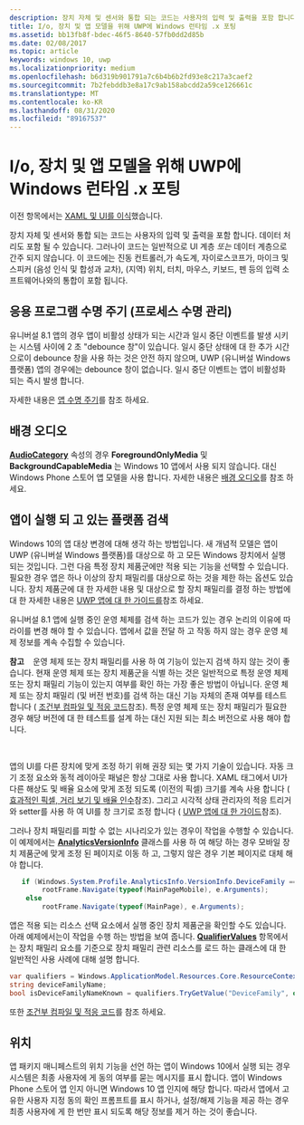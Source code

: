 ```yaml
---
description: 장치 자체 및 센서와 통합 되는 코드는 사용자의 입력 및 출력을 포함 합니다.
title: I/o, 장치 및 앱 모델을 위해 UWP에 Windows 런타임 .x 포팅
ms.assetid: bb13fb8f-bdec-46f5-8640-57fb0dd2d85b
ms.date: 02/08/2017
ms.topic: article
keywords: windows 10, uwp
ms.localizationpriority: medium
ms.openlocfilehash: b6d319b901791a7c6b4b6b2fd93e8c217a3caef2
ms.sourcegitcommit: 7b2febddb3e8a17c9ab158abcdd2a59ce126661c
ms.translationtype: MT
ms.contentlocale: ko-KR
ms.lasthandoff: 08/31/2020
ms.locfileid: "89167537"
---
```

# <a name="porting-windows-runtime-8x-to-uwp-for-io-device-and-app-model"></a>I/o, 장치 및 앱 모델을 위해 UWP에 Windows 런타임 .x 포팅




이전 항목에서는 [XAML 및 UI를 이식](w8x-to-uwp-porting-xaml-and-ui.md)했습니다.

장치 자체 및 센서와 통합 되는 코드는 사용자의 입력 및 출력을 포함 합니다. 데이터 처리도 포함 될 수 있습니다. 그러나이 코드는 일반적으로 UI 계층 *또는* 데이터 계층으로 간주 되지 않습니다. 이 코드에는 진동 컨트롤러,가 속도계, 자이로스코프가, 마이크 및 스피커 (음성 인식 및 합성과 교차), (지역) 위치, 터치, 마우스, 키보드, 펜 등의 입력 소프트웨어나와의 통합이 포함 됩니다.

## <a name="application-lifecycle-process-lifetime-management"></a>응용 프로그램 수명 주기 (프로세스 수명 관리)


유니버설 8.1 앱의 경우 앱이 비활성 상태가 되는 시간과 일시 중단 이벤트를 발생 시키는 시스템 사이에 2 초 "debounce 창"이 있습니다. 일시 중단 상태에 대 한 추가 시간으로이 debounce 창을 사용 하는 것은 안전 하지 않으며, UWP (유니버설 Windows 플랫폼) 앱의 경우에는 debounce 창이 없습니다. 일시 중단 이벤트는 앱이 비활성화 되는 즉시 발생 합니다.

자세한 내용은 [앱 수명 주기](../launch-resume/app-lifecycle.md)를 참조 하세요.

## <a name="background-audio"></a>배경 오디오


[**AudioCategory**](/uwp/api/windows.ui.xaml.controls.mediaelement.audiocategory) 속성의 경우 **ForegroundOnlyMedia** 및 **BackgroundCapableMedia** 는 Windows 10 앱에서 사용 되지 않습니다. 대신 Windows Phone 스토어 앱 모델을 사용 합니다. 자세한 내용은 [배경 오디오](../audio-video-camera/background-audio.md)를 참조 하세요.

## <a name="detecting-the-platform-your-app-is-running-on"></a>앱이 실행 되 고 있는 플랫폼 검색


Windows 10의 앱 대상 변경에 대해 생각 하는 방법입니다. 새 개념적 모델은 앱이 UWP (유니버설 Windows 플랫폼)를 대상으로 하 고 모든 Windows 장치에서 실행 되는 것입니다. 그런 다음 특정 장치 제품군에만 적용 되는 기능을 선택할 수 있습니다. 필요한 경우 앱은 하나 이상의 장치 패밀리를 대상으로 하는 것을 제한 하는 옵션도 있습니다. 장치 제품군에 대 한 자세한 내용 및 대상으로 할 장치 패밀리를 결정 하는 방법에 대 한 자세한 내용은 [UWP 앱에 대 한 가이드를](../get-started/universal-application-platform-guide.md)참조 하세요.

유니버설 8.1 앱에 실행 중인 운영 체제를 검색 하는 코드가 있는 경우 논리의 이유에 따라이를 변경 해야 할 수 있습니다. 앱에서 값을 전달 하 고 작동 하지 않는 경우 운영 체제 정보를 계속 수집할 수 있습니다.

**참고**    운영 체제 또는 장치 패밀리를 사용 하 여 기능이 있는지 검색 하지 않는 것이 좋습니다. 현재 운영 체제 또는 장치 제품군을 식별 하는 것은 일반적으로 특정 운영 체제 또는 장치 패밀리 기능이 있는지 여부를 확인 하는 가장 좋은 방법이 아닙니다. 운영 체제 또는 장치 패밀리 (및 버전 번호)를 검색 하는 대신 기능 자체의 존재 여부를 테스트 합니다 ( [조건부 컴파일 및 적응 코드](w8x-to-uwp-porting-to-a-uwp-project.md)참조). 특정 운영 체제 또는 장치 패밀리가 필요한 경우 해당 버전에 대 한 테스트를 설계 하는 대신 지원 되는 최소 버전으로 사용 해야 합니다.

 

앱의 UI를 다른 장치에 맞게 조정 하기 위해 권장 되는 몇 가지 기술이 있습니다. 자동 크기 조정 요소와 동적 레이아웃 패널은 항상 그대로 사용 합니다. XAML 태그에서 UI가 다른 해상도 및 배율 요소에 맞게 조정 되도록 (이전의 픽셀) 크기를 계속 사용 합니다 ( [효과적인 픽셀, 거리 보기 및 배율 인수](w8x-to-uwp-porting-xaml-and-ui.md)참조). 그리고 시각적 상태 관리자의 적응 트리거와 setter를 사용 하 여 UI를 창 크기로 조정 합니다 ( [UWP 앱에 대 한 가이드](../get-started/universal-application-platform-guide.md)참조).

그러나 장치 패밀리를 피할 수 없는 시나리오가 있는 경우이 작업을 수행할 수 있습니다. 이 예제에서는 [**AnalyticsVersionInfo**](/uwp/api/Windows.System.Profile.AnalyticsVersionInfo) 클래스를 사용 하 여 해당 하는 경우 모바일 장치 제품군에 맞게 조정 된 페이지로 이동 하 고, 그렇지 않은 경우 기본 페이지로 대체 해야 합니다.

```csharp
   if (Windows.System.Profile.AnalyticsInfo.VersionInfo.DeviceFamily == "Windows.Mobile")
        rootFrame.Navigate(typeof(MainPageMobile), e.Arguments);
    else
        rootFrame.Navigate(typeof(MainPage), e.Arguments);
```

앱은 적용 되는 리소스 선택 요소에서 실행 중인 장치 제품군을 확인할 수도 있습니다. 아래 예제에서는이 작업을 수행 하는 방법을 보여 줍니다. [**QualifierValues**](/uwp/api/windows.applicationmodel.resources.core.resourcecontext.qualifiervalues) 항목에서는 장치 패밀리 요소를 기준으로 장치 패밀리 관련 리소스를 로드 하는 클래스에 대 한 일반적인 사용 사례에 대해 설명 합니다.

```csharp
var qualifiers = Windows.ApplicationModel.Resources.Core.ResourceContext.GetForCurrentView().QualifierValues;
string deviceFamilyName;
bool isDeviceFamilyNameKnown = qualifiers.TryGetValue("DeviceFamily", out deviceFamilyName);
```

또한 [조건부 컴파일 및 적응 코드](w8x-to-uwp-porting-to-a-uwp-project.md)를 참조 하세요.

## <a name="location"></a>위치


앱 패키지 매니페스트의 위치 기능을 선언 하는 앱이 Windows 10에서 실행 되는 경우 시스템은 최종 사용자에 게 동의 여부를 묻는 메시지를 표시 합니다. 앱이 Windows Phone 스토어 앱 인지 아니면 Windows 10 앱 인지에 해당 합니다. 따라서 앱에서 고유한 사용자 지정 동의 확인 프롬프트를 표시 하거나, 설정/해제 기능을 제공 하는 경우 최종 사용자에 게 한 번만 표시 되도록 해당 정보를 제거 하는 것이 좋습니다.

 

 